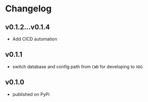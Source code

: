# Changelog

## v0.1.2...v0.1.4
- Add CICD automation

## v0.1.1
- switch database and config path from `CWD` for developing to `XDG`

## v0.1.0
- published on PyPi
